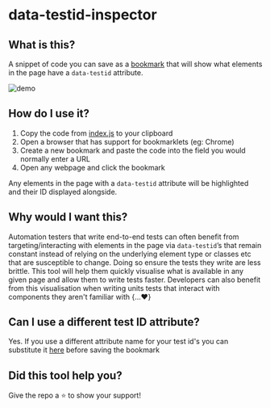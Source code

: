 # data-testid-inspector

## What is this?

A snippet of code you can save as a [bookmark](https://en.wikipedia.org/wiki/Bookmarklet) that will show what elements in the page have a `data-testid` attribute.

![demo](https://i.imgur.com/TFMio71.gif)

## How do I use it?

1. Copy the code from [index.js](https://github.com/sekhavati/data-testid-inspector/blob/master/index.js) to your clipboard
2. Open a browser that has support for bookmarklets (eg: Chrome)
3. Create a new bookmark and paste the code into the field you would normally enter a URL
4. Open any webpage and click the bookmark

Any elements in the page with a `data-testid` attribute will be highlighted and their ID displayed alongside.

## Why would I want this?

Automation testers that write end-to-end tests can often benefit from targeting/interacting with elements in the page via `data-testid`’s that remain constant instead of relying on the underlying element type or classes etc that are susceptible to change. Doing so ensure the tests they write are less brittle. This tool will help them quickly visualise what is available in any given page and allow them to write tests faster. Developers can also benefit from this visualisation when writing units tests that interact with components they aren't familiar with {…:heart:}


## Can I use a different test ID attribute?

Yes. If you use a different attribute name for your test id's you can substitute it [here](https://github.com/sekhavati/data-testid-inspector/blob/master/index.js#L2) before saving the bookmark


## Did this tool help you?

Give the repo a :star: to show your support!
